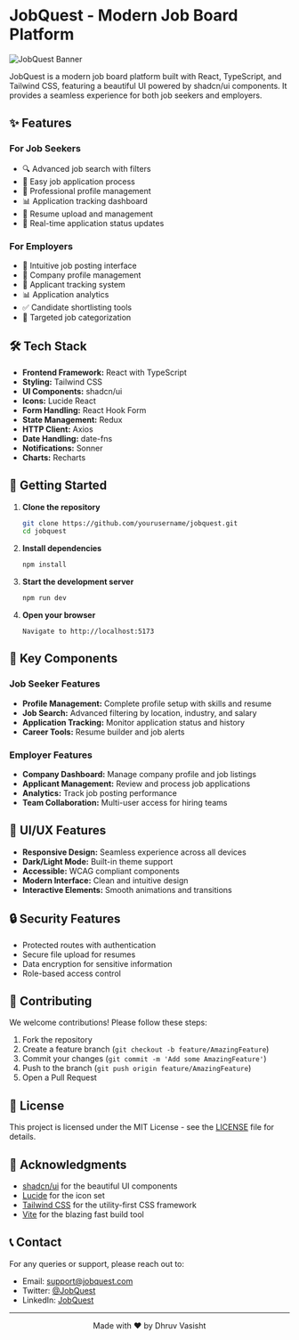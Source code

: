 # JobQuest - Modern Job Board Platform

![JobQuest Banner](https://images.unsplash.com/photo-1486312338219-ce68d2c6f44d?q=80&w=2072&auto=format&fit=crop)

JobQuest is a modern job board platform built with React, TypeScript, and Tailwind CSS, featuring a beautiful UI powered by shadcn/ui components. It provides a seamless experience for both job seekers and employers.

## ✨ Features

### For Job Seekers
- 🔍 Advanced job search with filters
- 📝 Easy job application process
- 👤 Professional profile management
- 📊 Application tracking dashboard
- 📑 Resume upload and management
- 🔔 Real-time application status updates

### For Employers
- 📌 Intuitive job posting interface
- 🏢 Company profile management
- 👥 Applicant tracking system
- 📊 Application analytics
- ✅ Candidate shortlisting tools
- 🎯 Targeted job categorization

## 🛠️ Tech Stack

- **Frontend Framework:** React with TypeScript
- **Styling:** Tailwind CSS
- **UI Components:** shadcn/ui
- **Icons:** Lucide React
- **Form Handling:** React Hook Form
- **State Management:** Redux
- **HTTP Client:** Axios
- **Date Handling:** date-fns
- **Notifications:** Sonner
- **Charts:** Recharts

## 🚀 Getting Started

1. **Clone the repository**
   ```bash
   git clone https://github.com/yourusername/jobquest.git
   cd jobquest
   ```

2. **Install dependencies**
   ```bash
   npm install
   ```

3. **Start the development server**
   ```bash
   npm run dev
   ```

4. **Open your browser**
   ```
   Navigate to http://localhost:5173
   ```

## 📱 Key Components

### Job Seeker Features
- **Profile Management:** Complete profile setup with skills and resume
- **Job Search:** Advanced filtering by location, industry, and salary
- **Application Tracking:** Monitor application status and history
- **Career Tools:** Resume builder and job alerts

### Employer Features
- **Company Dashboard:** Manage company profile and job listings
- **Applicant Management:** Review and process job applications
- **Analytics:** Track job posting performance
- **Team Collaboration:** Multi-user access for hiring teams

## 🎨 UI/UX Features

- **Responsive Design:** Seamless experience across all devices
- **Dark/Light Mode:** Built-in theme support
- **Accessible:** WCAG compliant components
- **Modern Interface:** Clean and intuitive design
- **Interactive Elements:** Smooth animations and transitions

## 🔒 Security Features

- Protected routes with authentication
- Secure file upload for resumes
- Data encryption for sensitive information
- Role-based access control

## 🤝 Contributing

We welcome contributions! Please follow these steps:

1. Fork the repository
2. Create a feature branch (`git checkout -b feature/AmazingFeature`)
3. Commit your changes (`git commit -m 'Add some AmazingFeature'`)
4. Push to the branch (`git push origin feature/AmazingFeature`)
5. Open a Pull Request

## 📄 License

This project is licensed under the MIT License - see the [LICENSE](LICENSE) file for details.

## 🙏 Acknowledgments

- [shadcn/ui](https://ui.shadcn.com/) for the beautiful UI components
- [Lucide](https://lucide.dev/) for the icon set
- [Tailwind CSS](https://tailwindcss.com/) for the utility-first CSS framework
- [Vite](https://vitejs.dev/) for the blazing fast build tool

## 📞 Contact

For any queries or support, please reach out to:
- Email: support@jobquest.com
- Twitter: [@JobQuest](https://twitter.com/JobQuest)
- LinkedIn: [JobQuest](https://linkedin.com/company/JobQuest)

---

<p align="center">Made with ❤️ by Dhruv Vasisht</p>
